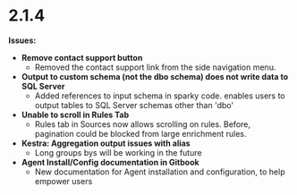 # 2.1.4

**Issues:**

* **Remove contact support button** 
  * Removed the contact support link from the side navigation menu.
* **Output to custom schema \(not the dbo schema\) does not write data to SQL Server** 
  * Added references to input schema in sparky code. enables users to output tables to SQL Server schemas other than 'dbo'
* **Unable to scroll in Rules Tab** 
  * Rules tab in Sources now allows scrolling on rules. Before, pagination could be blocked from large enrichment rules.
* **Kestra: Aggregation output issues with alias** 
  * Long groups bys will be working in the future
* **Agent Install/Config documentation in Gitbook** 
  * New documentation for Agent installation and configuration, to help empower users

